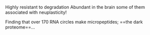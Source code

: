 Highly resistant to degradation
Abundant in the brain
some of them associated with neuplasticity!

Finding that over 170 RNA circles make micropeptides; ==the dark proteome==...


